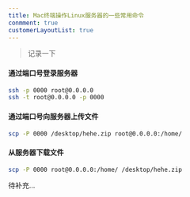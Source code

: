 ```yaml
---
title: Mac终端操作Linux服务器的一些常用命令
conmment: true
customerLayoutList: true
---
```


> 记录一下

#### 通过端口号登录服务器

``` bash
ssh -p 0000 root@0.0.0.0
ssh -t root@0.0.0.0 -p 0000
```

#### 通过端口号向服务器上传文件
``` bash
scp -P 0000 /desktop/hehe.zip root@0.0.0.0:/home/
```

#### 从服务器下载文件
``` bash
scp -P 0000 root@0.0.0.0:/home/ /desktop/hehe.zip
```

待补充...